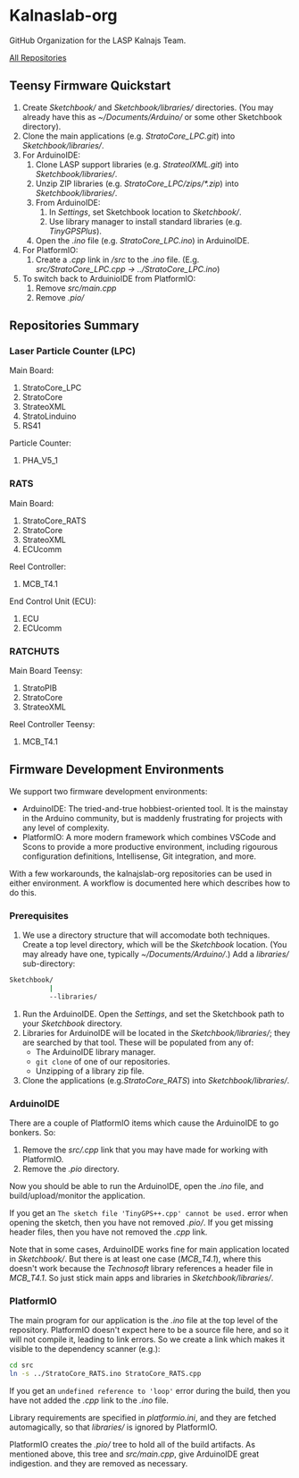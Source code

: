 # Kalnaslab-org
GitHub Organization for the LASP Kalnajs Team.

[All Repositories](https://github.com/orgs/kalnajslab-org/repositories)

## Teensy Firmware Quickstart

1. Create *Sketchbook/* and *Sketchbook/libraries/* directories.
   (You may already have this as *~/Documents/Arduino/* or some other Sketchbook directory).
1. Clone the main applications (e.g. *StratoCore_LPC.git*) into *Sketchbook/libraries/*.
1. For ArduinoIDE:
    1. Clone LASP support libraries (e.g. *StrateolXML.git*) into *Sketchbook/libraries/*.
    1. Unzip ZIP libraries (e.g. *StratoCore_LPC/zips/\*.zip*) into *Sketchbook/libraries/*.
    1. From ArduinoIDE:
        1. In *Settings*, set Sketchbook location to *Sketchbook/*.
        1. Use library manager to install standard libraries (e.g. *TinyGPSPlus*).
    1. Open the *.ino* file (e.g. *StratoCore_LPC.ino*) in ArduinoIDE.
1. For PlatformIO:
    1. Create a *.cpp* link in */src* to the *.ino* file. (E.g. *src/StratoCore_LPC.cpp -> ../StratoCore_LPC.ino*)
1. To switch back to ArduinioIDE from PlatformIO:
    1. Remove *src/main.cpp*
    2. Remove *.pio/* 

## Repositories Summary

### Laser Particle Counter (LPC)
Main Board:
1. StratoCore_LPC
2. StratoCore
3. StrateoXML
4. StratoLinduino
5. RS41

Particle Counter:
1. PHA_V5_1

### RATS
Main Board:
1. StratoCore_RATS
2. StratoCore
3. StrateoXML
4. ECUcomm

Reel Controller:
1. MCB_T4.1

End Control Unit (ECU):
1. ECU
2. ECUcomm

### RATCHUTS
Main Board Teensy:
1. StratoPIB
2. StratoCore
3. StrateoXML

Reel Controller Teensy:
1. MCB_T4.1

## Firmware Development Environments

We support two firmware development environments:
- ArduinoIDE: The tried-and-true hobbiest-oriented tool. It is the mainstay in the Arduino community,
  but is maddenly frustrating for projects with any level of complexity.
- PlatformIO: A more modern framework which combines VSCode and Scons to provide a more productive
  environment, including rigourous configuration definitions, Intellisense, Git integration,
  and more.

With a few workarounds, the kalnajslab-org repositories can be used in either environment. A
workflow is documented here which describes how to do this.

### Prerequisites

1. We use a directory structure that will accomodate both techniques.
   Create a top level directory, which will be the *Sketchbook* location.
   (You may already have one, typically *~/Documents/Arduino/*.) Add a *libraries/* sub-directory:
```sh
Sketchbook/ 
          |
          --libraries/
```
1. Run the ArduinoIDE. Open the *Settings*, and set the Sketchbook path to your
   *Sketchbook* directory.
1. Libraries for ArduinoIDE will be located in the *Sketchbook/libraries/*;
   they are searched by that tool. These will be populated from any of:
   - The ArduinoIDE library manager.
   - `git clone` of one of our repositories.
   - Unzipping of a library zip file.
1. Clone the applications (e.g.*StratoCore_RATS*) into *Sketchbook/libraries/*.

### ArduinoIDE

There are a couple of PlatformIO items which cause the ArduinoIDE to
go bonkers. So:
1. Remove the *src/.cpp* link that you may have made for working with PlatformIO.
2. Remove the *.pio* directory.

Now you should be able to run the ArduinoIDE, open the *.ino* file, and build/upload/monitor the
application.

If you get an `The sketch file 'TinyGPS++.cpp' cannot be used.` error when
opening the sketch, then you have not removed *.pio/*. If you get missing
header files, then you have not removed the *.cpp* link.

Note that in some cases, ArduinoIDE works fine for main application located in
*Sketchbook/*. But there is at least one case (*MCB_T4.1*), where this doesn't
work because the *Technosoft* library references a header file in *MCB_T4.1*.
So just stick main apps and libraries in *Sketchbook/libraries/*.

### PlatformIO

The main program for our application is the *.ino* file at the top level of the
repository. PlatformIO doesn't expect here to be a source file here, and so it will
not compile it, leading to link errors. So we create a link which makes it visible 
to the dependency scanner (e.g.):

```sh
cd src
ln -s ../StratoCore_RATS.ino StratoCore_RATS.cpp
```
If you get an `undefined reference to 'loop'` error during the build,
then you have not added the *.cpp* link to the *.ino* file.

Library requirements are specified in *platformio.ini*, and they are
fetched automagically, so that *libraries/* is ignored by PlatformIO.

PlatformIO creates the *.pio/* tree to hold all of the build artifacts.
As mentioned above, this tree and *src/main.cpp*, give ArduinoIDE great 
indigestion. and they are removed as necessary. 


